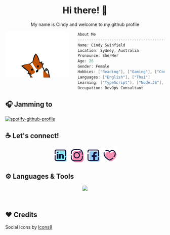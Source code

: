 <h1 align="center">Hi there! 👋</h1>
<p align="center">My name is Cindy and welcome to my github profile</p>

<img align="left" src="./images/cute-wave-small-fox.gif" width="200px"/>

```csharp
    About Me
    ------------------------------------------
    Name: Cindy Swinfield
    Location: Sydney, Australia
    Pronounce: She/Her
    Age: 26
    Gender: Female
    Hobbies: ["Reading"], ["Gaming"], ["Coding"], ["Cooking"]
    Languages: ["English"], ["Thai"]
    Learning: ["TypeScript"], ["Node.JS"], ["Express"], ["Python"], ["A lot lol"]
    Occupation: DevOps Consultant
```

## 🎧 Jamming to
[![spotify-github-profile](https://spotify-github-profile.kittinanx.com/api/view?uid=1296674225&cover_image=true&theme=novatorem&show_offline=false&background_color=121212&interchange=false&bar_color=fd80ff&bar_color_cover=false)](https://github.com/kittinan/spotify-github-profile)

## ☕ Let's connect!
<p align="center">
    <a href="https://linkedin.com/in/cindyswinfield" target="blank" style="text-decoration:none">
        <img align="center" src="./images/icons/icons8-linkedin-48.png" alt="cindyswinfield" />
    </a>
    <a href="https://instagram.com/czindy" target="blank" style="text-decoration:none">
        <img align="center" src="./images/icons/icons8-instagram-48.png" alt="czindy" />
    </a>
    <a href="https://www.facebook.com/cindyswinfield/" target="blank" style="text-decoration:none">
        <img align="center" src="./images/icons/icons8-facebook-48.png" alt="Cindy Swinfield" />
    </a>
    <a href="https://www.cindyswinfield.com/" target="blank" style="text-decoration:none">
        <img align="center" src="./images/icons/icons8-heart-48.png" alt="Personal Site" />
    </a>
</p>

## ⚙️ Languages & Tools
<p align="center">
  <a href="https://skillicons.dev">
    <img src="https://skillicons.dev/icons?i=html,css,sass,js,bootstrap,jquery,git,docker,ps,powershell,php,materialui,react,figma,azure,github,vscode,visualstudio&perline=9" />
  </a>
</p>

<br>

## ❤️ Credits
Social Icons by <a target="_blank" href="https://icons8.com">Icons8</a>

